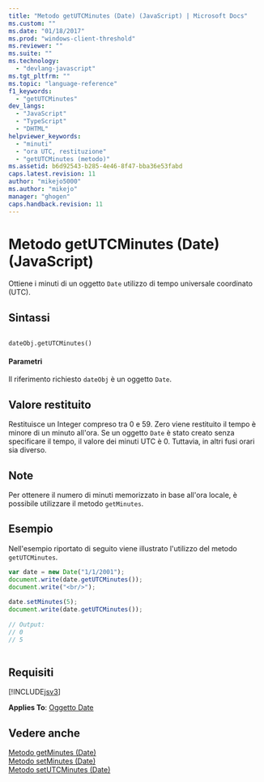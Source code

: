 ```yaml
---
title: "Metodo getUTCMinutes (Date) (JavaScript) | Microsoft Docs"
ms.custom: ""
ms.date: "01/18/2017"
ms.prod: "windows-client-threshold"
ms.reviewer: ""
ms.suite: ""
ms.technology: 
  - "devlang-javascript"
ms.tgt_pltfrm: ""
ms.topic: "language-reference"
f1_keywords: 
  - "getUTCMinutes"
dev_langs: 
  - "JavaScript"
  - "TypeScript"
  - "DHTML"
helpviewer_keywords: 
  - "minuti"
  - "ora UTC, restituzione"
  - "getUTCMinutes (metodo)"
ms.assetid: b6d92543-b285-4e46-8f47-bba36e53fabd
caps.latest.revision: 11
author: "mikejo5000"
ms.author: "mikejo"
manager: "ghogen"
caps.handback.revision: 11
---
```

# Metodo getUTCMinutes (Date) (JavaScript)
Ottiene i minuti di un oggetto `Date` utilizzo di tempo universale coordinato \(UTC\).  
  
## Sintassi  
  
```  
  
dateObj.getUTCMinutes()   
```  
  
#### Parametri  
 Il riferimento richiesto `dateObj` è un oggetto `Date`.  
  
## Valore restituito  
 Restituisce un Integer compreso tra 0 e 59.  Zero viene restituito il tempo è minore di un minuto all'ora.  Se un oggetto `Date` è stato creato senza specificare il tempo, il valore dei minuti UTC è 0.  Tuttavia, in altri fusi orari sia diverso.  
  
## Note  
 Per ottenere il numero di minuti memorizzato in base all'ora locale, è possibile utilizzare il metodo `getMinutes`.  
  
## Esempio  
 Nell'esempio riportato di seguito viene illustrato l'utilizzo del metodo `getUTCMinutes`.  
  
```javascript  
var date = new Date("1/1/2001");  
document.write(date.getUTCMinutes());  
document.write("<br/>");  
  
date.setMinutes(5);  
document.write(date.getUTCMinutes());  
  
// Output:   
// 0  
// 5  
  
```  
  
## Requisiti  
 [!INCLUDE[jsv3](../../javascript/reference/includes/jsv3-md.md)]  
  
 **Applies To**: [Oggetto Date](../../javascript/reference/date-object-javascript.md)  
  
## Vedere anche  
 [Metodo getMinutes \(Date\)](../../javascript/reference/getminutes-method-date-javascript.md)   
 [Metodo setMinutes \(Date\)](../../javascript/reference/setminutes-method-date-javascript.md)   
 [Metodo setUTCMinutes \(Date\)](../../javascript/reference/setutcminutes-method-date-javascript.md)
